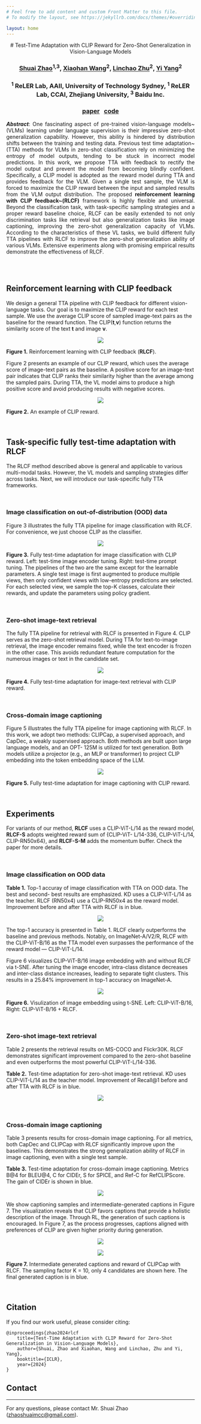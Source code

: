 ```yaml
---
# Feel free to add content and custom Front Matter to this file.
# To modify the layout, see https://jekyllrb.com/docs/themes/#overriding-theme-defaults

layout: home
---
```


<div align="center">
# Test-Time Adaptation with CLIP Reward for Zero-Shot Generalization in Vision-Language Models

### [Shuai Zhao](https://github.com/mzhaoshuai)<sup>1,3</sup>, [Xiaohan Wang](https://scholar.google.com/citations?user=iGA10XoAAAAJ&hl=en-US)<sup>2</sup>, [Linchao Zhu](http://ffmpbgrnn.github.io/)<sup>2</sup>, [Yi Yang](https://scholar.google.com/citations?user=RMSuNFwAAAAJ&hl=en)<sup>2</sup>
### <sup>1</sup> ReLER Lab, AAII, University of Technology Sydney, <sup>1</sup> ReLER Lab, CCAI, Zhejiang University, <sup>3</sup> Baidu Inc.
<!-- ### [<ins>paper</ins>](https://openreview.net/forum?id=kIP0duasBb) -->
### [<ins>paper</ins>](https://openreview.net/forum?id=kIP0duasBb) &nbsp; [<ins>code</ins>](https://github.com/mzhaoshuai/RLCF)
</div>

<div align="justify">
<p><strong><em>Abstract</em></strong>: 
One fascinating aspect of pre-trained vision-language models~(VLMs) learning under language supervision is their impressive zero-shot generalization capability.
However, this ability is hindered by distribution shifts between the training and testing data.
Previous test time adaptation~(TTA) methods for VLMs in zero-shot classification rely on minimizing the entropy of model outputs, tending to be stuck in incorrect model predictions.
In this work, we propose TTA with feedback to rectify the model output and prevent the model from becoming blindly confident.
Specifically, a CLIP model is adopted as the reward model during TTA and provides feedback for the VLM.
Given a single test sample,
the VLM is forced to maximize the CLIP reward between the input and sampled results from the VLM output distribution.
The proposed <strong>reinforcement learning with CLIP feedback~(RLCF)</strong> framework is highly flexible and universal.
Beyond the classification task, with task-specific sampling strategies and a proper reward baseline choice, RLCF can be easily extended to not only discrimination tasks like retrieval but also generalization tasks like image captioning,
improving the zero-shot generalization capacity of VLMs.
According to the characteristics of these VL tasks, we build different fully TTA pipelines with RLCF to improve the zero-shot generalization ability of various VLMs.
Extensive experiments along with promising
empirical results demonstrate the effectiveness of RLCF.
</div>
<br /><br /></p>


<h2 id="rlcf"><strong>Reinforcement learning with CLIP feedback</strong></h2>
<p>We design a general TTA pipeline with CLIP feedback for different vision-language tasks. Our goal is to maximize
    the CLIP reward for each test sample. We use the average CLIP score of sampled image-text pairs as the baseline for the reward function.
    The CLIP(<strong>t</strong>,<strong>v</strong>) function returns the similarity score of the text <strong>t</strong> and image <strong>v</strong>.
    </p>

<p align="center">
<img src="assets/rlcf.png" />
</p>
<p align="left">
  <strong>Figure 1.</strong> Reinforcement learning with CLIP feedback (<strong>RLCF</strong>).
</p>
<p>
Figure 2 presents an example of our CLIP reward, which uses the average score of image-text pairs as the baseline.
A positive score for an image-text pair indicates that CLIP ranks their similarity higher than the average among the sampled pairs.
During TTA, the VL model aims to produce a high positive score and avoid producing results with negative scores. 
</p>

<p align="center">
  <img src="assets/clip-reward.png" />
  </p>
  <p align="left">
    <strong>Figure 2.</strong> An example of CLIP reward.
  </p>
<p><br /></p>
  
<h2 id="task-specific"><strong>Task-specific fully test-time adaptation with RLCF</strong></h2>
The RLCF method described above is general and applicable to various multi-modal tasks.
However, the VL models and sampling strategies differ across tasks.
Next, we will introduce our task-specific fully TTA frameworks.

<p><br /></p>
<h3 id="classification"><strong>Image classification on out-of-distribution (OOD) data</strong></h3>
Figure 3 illustrates the fully TTA pipeline for image classification with RLCF. For convenience, we just choose CLIP as the classifier.
<p align="center">
  <img src="assets/f-classification.png" />
  </p>
  <p align="left">
    <strong>Figure 3.</strong> Fully test-time adaptation for image classification with CLIP reward.
    Left: test-time image encoder tuning. Right: test-time prompt tuning.
    The pipelines of the two are the same except for the learnable parameters.
    A single test image is first augmented to produce multiple views, then only confident views with low-entropy predictions are selected.
    For each selected view, we sample the top-K classes, calculate their rewards, and update the parameters using policy gradient.
  </p>
<p><br /></p>

<h3 id="retrieval"><strong>Zero-shot image-text retrieval</strong></h3>
The fully TTA pipeline for retrieval with RLCF is presented in Figure 4. CLIP serves as the zero-shot retrieval model.
During TTA for text-to-image retrieval, the image encoder remains fixed, while the text encoder is frozen in the other case.
This avoids redundant feature computation for the numerous images or text in the candidate set. 
<p align="center">
  <img src="assets/f-retrieval.png" />
  </p>
  <p align="left">
    <strong>Figure 4.</strong> Fully test-time adaptation for image-text retrieval with CLIP reward.
  </p>
  <p><br /></p>

<h3 id="captioning"><strong>Cross-domain image captioning</strong></h3>
Figure 5 illustrates the fully TTA pipeline for image captioning with RLCF.
In this work, we adopt two methods: CLIPCap, a supervised approach, and CapDec, a weakly supervised approach.
Both methods are built upon large language models, and an OPT- 125M is utilized for text generation.
Both models utilize a projector (e.g., an MLP or transformer) to project CLIP embedding into the token embedding space of the LLM.
<p align="center">
  <img src="assets/f-caption.png" />
  </p>
  <p align="left">
    <strong>Figure 5.</strong> Fully test-time adaptation for image captioning with CLIP reward.
  </p>
<p><br /></p>


<h2 id="evaluation"><strong>Experiments</strong></h2>
For variants of our method, <strong>RLCF</strong> uses a CLIP-ViT-L/14 as the reward model,
<strong>RLCF-S</strong> adopts weighted reward sum of {CLIP-ViT- L/14-336, CLIP-ViT-L/14, CLIP-RN50x64},
and <strong>RLCF-S-M</strong> adds the momentum buffer.
Check the paper for more details.
<p><br /></p>

<h3 id="exp-classifications"><strong>Image classification on OOD data</strong></h3>

<p align="left">
  <strong>Table 1.</strong> Top-1 accuray of image classification with TTA on OOD data.
  The best and second- best results are emphasized. KD uses a CLIP-ViT-L/14 as the teacher.
  RLCF (RN50x4) use a CLIP-RN50x4 as the reward model. Improvement before and after TTA with RLCF is in blue.
</p>
<p align="center">
  <img src="assets/exp-classification.png" />
</p>
The top-1 accuracy is presented in Table 1. RLCF clearly outperforms the baseline and previous methods.
Notably, on ImageNet-A/V2/R, RLCF with the CLIP-ViT-B/16 as the TTA model even surpasses the performance of the reward model — CLIP-ViT-L/14.

Figure 6 visualizes CLIP-ViT-B/16 image embedding with and without RLCF via t-SNE. 
After tuning the image encoder, intra-class distance decreases and inter-class distance increases, leading to separate tight clusters.
This results in a 25.84% improvement in top-1 accuracy on ImageNet-A.
<p align="center">
  <img src="assets/exp-embed.png" />
</p>
<p align="left">
  <strong>Figure 6.</strong> Visulization of image embedding using t-SNE. Left: CLIP-ViT-B/16, Right: CLIP-ViT-B/16 + RLCF.
</p>
<p><br /></p>


<h3 id="exp-retrieval"><strong>Zero-shot image-text retrieval</strong></h3>
Table 2 presents the retrieval results on MS-COCO and Flickr30K.
RLCF demonstrates significant improvement compared to the zero-shot baseline and even outperforms the most powerful CLIP-ViT-L/14-336.
<p align="left">
  <strong>Table 2.</strong> Test-time adaptation for zero-shot image-text retrieval.
  KD uses CLIP-ViT-L/14 as the teacher model. Improvement of Recall@1 before and after TTA with RLCF is in blue.
</p>
<p align="center">
  <img src="assets/exp-retrieval.png" />
</p>
<p><br /></p>

<h3 id="exp-caption"><strong>Cross-domain image captioning</strong></h3>
Table 3 presents results for cross-domain image captioning.
For all metrics, both CapDec and CLIPCap with RLCF significantly improve upon the baselines.
This demonstrates the strong generalization ability of RLCF in image captioning, even with a single test sample.
<p align="left">
  <strong>Table 3.</strong> Test-time adaptation for cross-domain image captioning.
  Metrics B@4 for BLEU@4, C for CIDEr, S for SPICE, and Ref-C for RefCLIPScore.
  The gain of CIDEr is shown in blue.
</p>
<p align="center">
  <img src="assets/exp-caption.png" />
</p>
We show captioning samples and intermediate-generated captions in Figure 7.
The visualization reveals that CLIP favors captions that provide a holistic description of the image.
Through RL, the generation of such captions is encouraged.
In Figure 7, as the process progresses, captions aligned with preferences of CLIP are given higher priority during generation.

<p align="center">
    <img src="assets/exp-cap-vis-0.png" />
  </p>
  <p align="center">
    <img src="assets/exp-cap-vis-1.png" />
  </p>
  <strong>Figure 7.</strong> Intermediate generated captions and reward of CLIPCap with RLCF.
  The sampling factor K = 10, only 4 candidates are shown here. The final generated caption is in blue.
<p><br /></p>

<h2 id="citation">Citation</h2>
<p>If you find our work useful, please consider citing:</p>
<div class="language-plaintext highlighter-rouge"><div class="highlight"><pre class="highlight"><code>@inproceedings{zhao2024rlcf
    title={Test-Time Adaptation with CLIP Reward for Zero-Shot Generalization in Vision-Language Models},
    author={Shuai, Zhao and Xiaohan, Wang and Linchao, Zhu and Yi, Yang},
    booktitle={ICLR},
    year={2024}
}
</code></pre></div></div>

<!-- <h2 id="contact">Contact</h2>
<p>For any questions, please contact Mr. Shuai Zhao (zhaoshuaimcc@gmail.com).</p> -->

## Contact
---
For any questions, please contact Mr. Shuai Zhao (zhaoshuaimcc@gmail.com).

